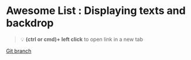 # Awesome List : Displaying texts and backdrop 


> :bulb: **(ctrl or cmd)+ left click** to open link in a new tab 

[Git branch](https://github.com/codiku/react-native-animations/tree/009-EN-super-list-5-adding-texts)